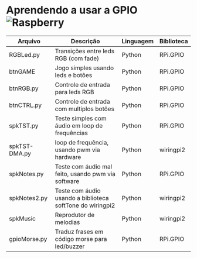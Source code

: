 # Aprendendo a usar a GPIO ![Raspberry](http://lara.craft.net.br/raspberry/rasplogo.gif "Raspberry")

| Arquivo       | Descrição                                                 | Linguagem | Biblioteca |
|---------------|-----------------------------------------------------------|-----------|------------|
| RGBLed.py     | Transições entre leds RGB (com fade)                      | Python    | RPi.GPIO   |
| btnGAME       | Jogo simples usando leds e botões                         | Python    | RPi.GPIO   |
| btnRGB.py     | Controle de entrada para leds RGB                         | Python    | RPi.GPIO   |
| btnCTRL.py    | Controle de entrada com multiplos botões                  | Python    | RPi.GPIO   |
| spkTST.py     | Teste simples com áudio em loop de frequências            | Python    | RPi.GPIO   |
| spkTST-DMA.py | loop de frequência, usando pwm via hardware               | Python    | wiringpi2  |
| spkNotes.py   | Teste com áudio mal feito, usando pwm via software        | Python    | RPi.GPIO   |
| spkNotes2.py  | Teste com áudio usando a biblioteca softTone do wiringpi2 | Python    | wiringpi2  |
| spkMusic      | Reprodutor de melodias                                    | Python    | wiringpi2  |
| gpioMorse.py  | Traduz frases em código morse para led/buzzer             | Python    | RPi.GPIO   |
